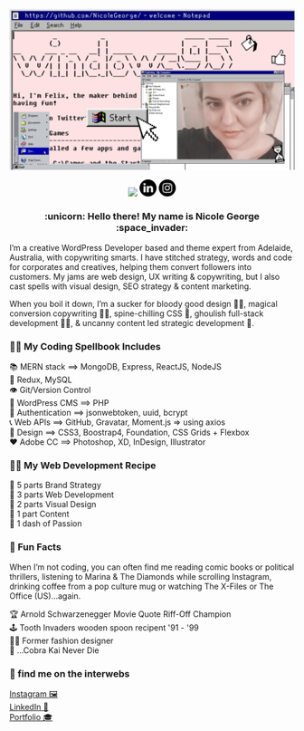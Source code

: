 [![Header Image](https://github.com/NicoleGeorge/NicoleGeorge/blob/main/Github%20Profile%20header.jpg)](https://www.nicolegeorge.com.au/)

<p align="center">
<a href="https://dev.to/nicolegeorge" rel="nofollow"><img height="30" src="https://github.com/stephenajulu/WaylonWalker/raw/main/icon/dev.png?raw=true" style="max-width:100%;" target="_blank"></a> <a href="https://www.linkedin.com/in/nicolemariageorge/" rel="nofollow"><img height="30" src="https://github.com/NicoleGeorge/NicoleGeorge/blob/main/010-linkedin.png?raw=true" style="max-width:100%;" target="_blank"></a> <a href="https://www.instagram.com/nicolegeorge.com.au/" rel="nofollow"><img height="30" src="https://github.com/NicoleGeorge/NicoleGeorge/blob/main/011-instagram.png?raw=true" style="max-width:100%;" target="_blank"></a> 
</p>
<h3 align="center"> :unicorn: Hello there! My name is Nicole George :space_invader: </h3>


I’m a creative WordPress Developer based and theme expert from Adelaide, Australia, with copywriting smarts. I have stitched strategy, words and code for corporates and creatives, helping them convert followers into customers. My jams are web design, UX writing & copywriting, but I also cast spells with visual design, SEO strategy & content marketing.

When you boil it down, I’m a sucker for bloody good design :vampire_woman:, magical conversion copywriting :fairy_woman:, spine-chilling CSS :ghost:, ghoulish full-stack development :zombie_woman:, & uncanny content led strategic development 🍯.


### :mage_woman: My Coding Spellbook Includes

📚 MERN stack ==> MongoDB, Express, ReactJS, NodeJS <br/>
🔮 Redux, MySQL </br>
👁️ Git/Version Control </br>
🦾 WordPress CMS ==> PHP <br/>
🔐 Authentication ==> jsonwebtoken, uuid, bcrypt <br/>
📞 Web APIs ==> GitHub, Gravatar, Moment.js => using axios <br/>
🎨 Design ==> CSS3, Boostrap4, Foundation, CSS Grids + Flexbox <br/>
♥️ Adobe CC ==> Photoshop, XD, InDesign, Illustrator <br/>

### 🥡🥢 My Web Development Recipe

🌯 5 parts Brand Strategy <br/>
🌮 3 parts Web Development <br/>
🍕 2 parts Visual Design <br/>
🍟 1 part  Content <br/> 
🍔 1 dash of Passion <br/>


### 🎃 Fun Facts

When I’m not coding, you can often find me reading comic books or political thrillers, listening to Marina & The Diamonds while scrolling Instagram, drinking coffee from a pop culture mug or watching The X-Files or The Office (US)...again.

🏆 Arnold Schwarzenegger Movie Quote Riff-Off Champion <br/>
🕹️ Tooth Invaders wooden spoon recipent '91 - '99 <br/>
🧵👗 Former fashion designer <br/>
🥋 ...Cobra Kai Never Die

### 💾 find me on the interwebs

[Instagram 🖼️](https://www.instagram.com/nicolegeorge.com.au/) <br/>
[LinkedIn 📠](https://www.linkedin.com/in/nicolemariageorge/) <br/>
[Portfolio 🎓](https://nicolegeorge.github.io/my-portfolio/index.html) <br/>


